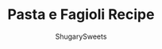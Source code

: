 ---
layout: ../../layouts/MarkdownPostLayout.astro
title: Pasta e Fagioli Recipe
author: ShugarySweets
pubDate: 2019-10-14
description: "Easy Pasta e Fagioli Soup Recipe made in the Instant Pot. You&#x27;ll love this hearty comfort food with the trifecta of meat, pasta, and vegetables!"
image_url: https://www.shugarysweets.com/wp-content/uploads/2019/10/pasta-e-fagioli-4.jpg
tags: ["Soups and Stews","Italian"]
calories: 292
protein: 23
carbohydrates: 21
fats: 13
fiber: 5
ingredients: ["1 pound ground beef","1 Tablespoon olive oil","1 medium onion, diced","1 cup diced carrots","1 cup diced celery","3 cloves garlic, pressed","1 can (14.5 ounce) diced tomatoes, not drained","1 can (15 ounce) tomato sauce","32 ounce beef broth","2 cups water","1 cup ditalini pasta","1 teaspoon kosher salt","1/4 teaspoon black pepper","1/4 teaspoon red pepper flakes","1 Tablespoon Italian Seasoning","1 can (15 ounce) Great Northern Beans, rinsed and drained","1 can (15 ounce) Kidney beans, rinsed and drained","1/4 cup fresh parsley, chopped","1/4 cup shredded parmesan cheese"]
serves: 8
time: "25 minutes"
prepTime: "10 minutes"
instructions: ["Turn on Instant Pot and select \"SAUTE.\" Add ground beef and cook until browned. Drain liquid and remove meat to paper towel lined plate. Set aside.","Add olive oil, onion, carrots, celery and garlic to the instant pot while still on saute. Cook for about 5 minutes, stirring frequently until vegetables have softened slightly.","Add the beef broth to the pot while still on saute. Deglaze the pot by scraping the bits of browned meat and vegetables off the bottom. This takes only a few seconds, but is an important step! Select \"cancel.\"","Now add the beef back to the pot, as well as the diced tomatoes, tomato sauce, remaining beef broth, water, ditalini pasta, salt, pepper, red pepper flakes, and Italian seasoning. Give a quick stir.","Lock the lid in place, turn on High Pressure and cook time of 4 minutes.","When cook time ends, allow to naturally release pressure for 5 minutes, then do a quick release. ","Open the lid after pressure releases and add one can of Great Northern Beans and one can of Kidney beans (both drained and rinsed). ","Give the soup and stir and serve with parmesan cheese and fresh parsley."]
nutrition: ["292 calories","21 grams carbohydrates","53 milligrams cholesterol","13 grams fat","5 grams fiber","23 grams protein","5 grams saturated fat","881 milligrams sodium","5 grams sugar","0 grams trans fat","7 grams unsaturated fat"]
---